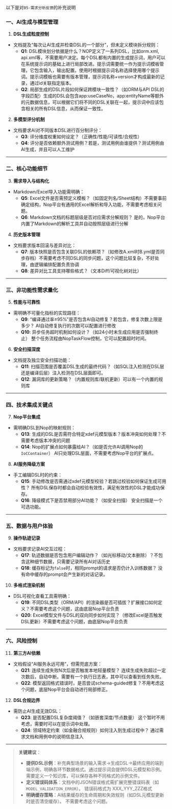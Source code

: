 以下是对`05-需求分析反馈`的补充说明


### **一、AI生成与模型管理**
1. **DSL生成粒度控制**
- 文档提及“每次让AI生成并检查DSL的一个部分”，但未定义模块拆分规则：
  - **Q1**: DSL模块划分依据是什么？NOP定义了一系列DSL，比如orm.xml, api.xml等，不需要用户决定。每个DSL都有内置的生成提示词，用户可以在系统提示词的基础上进行局部改进。提示词需要统一作为提示词模板管理，它包含输入，输出配置。使用时根据提示词名称选择使用哪个提示词。提示词模板也需要有版本管理，提示词名称+version才构成最新的记录，通过id关联指定版本。
  - **Q2**: 局部生成的DSL片段如何保证跨模块一致性？（如ORM与API DSL的字段匹配）生成的DSL会包含app:useCaseNo，app:entityName等额外的元数据信息，可以根据它们将不同的DSL关联在一起，提示词中应该包含相关的所有DSL信息，从而保证一致性。

2. **多模型评分机制**
- 文档要求AI对不同版本DSL进行百分制评分：
  - **Q3**: 评分维度权重如何设定？（正确性/性能/可读性/合规性）
  - **Q4**: 评分是否依赖额外测试用例？若是，测试用例由谁提供？测试用例由AI生成，并且可以人工维护

---

### **二、核心功能细节**
3. **需求导入与结构化**
- Markdown/Excel导入功能需明确：
  - **Q5**: Excel文件是否需预定义模板？（如固定列名/Sheet结构）不需要事前确定结构，Nop平台有通用的Excel解析和导入功能，不需要考虑相关问题。
  - **Q6**: Markdown文档的标题层级是否对应需求分解规则？ 是的，Nop平台内置了Markdown的解析工具并自动按照层级进行分解

4. **历史版本管理**
- 文档要求版本回滚与差异对比：
  - **Q7**: 版本快照是否包含关联DSL的依赖项？（如修改A.xml时B.yml是否同步存档）不需要考虑不同DSL的同步问题，这个问题比较复杂，不好处理，由逻辑编排配置负责协调
  - **Q8**: 差异对比工具支持哪些格式？（文本Diff/可视化树对比）

---

### **三、非功能性需求量化**
5. **性能与可靠性**
- 需明确不可量化指标的实现路径：
  - **Q9**: “编译通过率≥95%”是否包含AI自动修复？若包含，修复次数上限是多少？ AI自动修复执行的次数可以配置进行修改
  - **Q10**: 异步任务超时机制如何设计？（如24小时未生成应用是否强制终止） 整个任务流程由NopTaskFlow控制，它可以配置超时时间。

6. **安全扫描深度**
- 文档提及独立安全扫描功能：
  - **Q11**: 扫描范围是否覆盖DSL生成的最终代码？（如SQL注入检测在DSL层还是编译后层）注入检测在DSL层面即可。
  - **Q12**: 漏洞库的更新策略？（内置规则库/联机更新）可以有一个内置的规则库

---

### **四、技术集成关键点**
7. **Nop平台集成**
- 需明确DSL到Nop的映射规则：
  - **Q13**: 生成的DSL是否需符合特定xdef元模型版本？版本冲突如何处理？不需要考虑版本冲突的问题
  - **Q14**: Nop的扩展点如何暴露给AI？（如是否允许AI调用Nop的`IoCContainer`） AI只处理DSL层面，不需要考虑Nop平台的扩展点。

8. **AI服务降级方案**
- 手工编辑DSL时的约束：
  - **Q15**: 手动修改是否需通过xdef元模型校验？若跳过校验如何保证生成可用性？ 所有DSL保存时都会自动校验有效性，满足有效性的DSL才能成功保存。
  - **Q16**: 降级模式下是否禁用部分AI功能？（如安全扫描） 安全扫描是一个可选功能。

---

### **五、数据与用户体验**
9. **操作轨迹记录**
- 文档要求记录AI交互过程：
  - **Q17**: 轨迹数据是否包含用户编辑动作？（如光标移动/文本删除）？不包含这种细节数据，只需要记录所有AI对话历史
  - **Q18**: 缓存标记为`false`时，相同prompt的请求是否仍计入训练数据？ 没有命中缓存的prompt会产生新的对话记录。

10. **多格式渲染机制**
- DSL可视化查看工具需明确：
  - **Q19**: 不同DSL类型（ORM/API）的渲染器是否可插拔？扩展接口如何定义？不需要考虑这个问题，这由底层Nop平台负责
  - **Q20**: Excel模型文件与DSL的双向同步如何实现？（修改Excel是否触发DSL更新）不需要考虑这个问题，由底层Nop平台负责

---

### **六、风险控制**
11. **第三方AI依赖**
- 文档假设“AI服务永远可用”，但需兜底方案：
  - **Q21**: 连续生成失败N次后是否触发本地轻量模型？ 连续生成失败超过一定次数后，自动中断。需要有一个执行日志表，其中可以查看到任务失败。
  - **Q22**: 模型返回格式错误时，是否尝试schema-guided修复？不用考虑这个问题，底层Nop平台会自动进行局部修正。

12. **DSL合规边界**
- 需防止AI生成无效DSL：
  - **Q23**: 是否配置DSL复杂度阈值？（如嵌套深度/节点数量） 这个暂时不用考虑，需要时可以在提示词中处理。
  - **Q24**: 领域特定约束（如金融合规规则）如何注入到生成过程中？ 通过需求文档和用例中的说明信息注入

---

> **关键建议**：
> - **提供DSL示例**：补充典型场景的输入需求→生成DSL→最终应用的端到端示例，明确各环节数据格式。通过提示词会提供DSL元模型和示例。需要定义一个知识库，可以保存各种不同格式的示例文件。
> - **定义错误码体系**：文档中的JSON错误格式需扩展完整错误码表（如`MODEL_VALIDATION_ERROR`）。 错误码格式为 XXX_YYY_ZZZ格式
> - **明确缓存策略**：AI结果缓存的生命周期和失效规则（如DSL元模型更新时是否清空缓存）。 不需要考虑这个问题。
